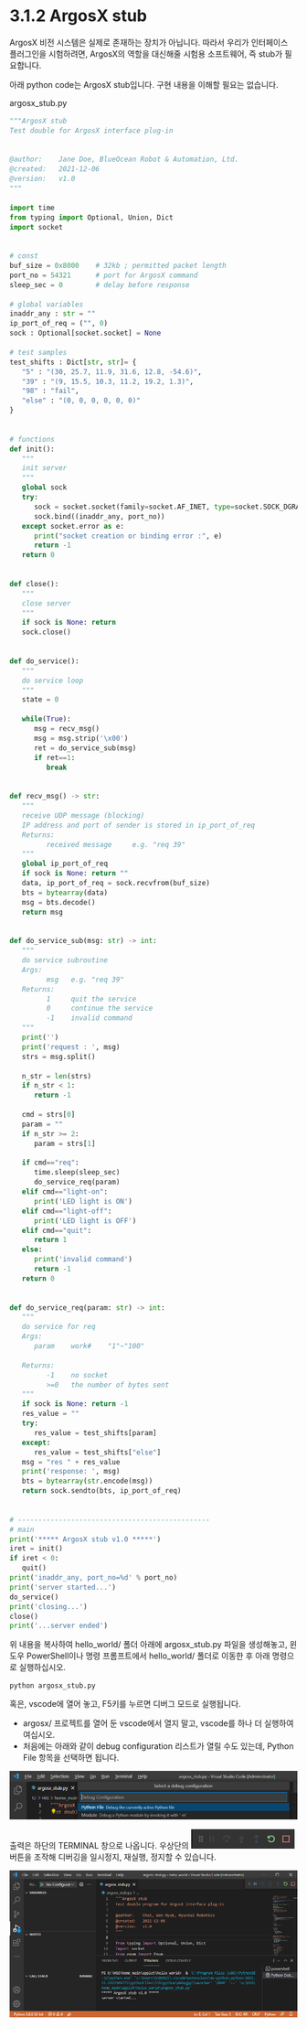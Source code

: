 # 3.1.2 ArgosX stub

ArgosX 비전 시스템은 실제로 존재하는 장치가 아닙니다. 따라서 우리가 인터페이스 플러그인을 시험하려면, ArgosX의 역할을 대신해줄 시험용 소프트웨어, 즉 stub가 필요합니다.

아래 python code는 ArgosX stub입니다. 구현 내용을 이해할 필요는 없습니다.

argosx_stub.py
``` python
"""ArgosX stub
Test double for ArgosX interface plug-in
 
 
@author:    Jane Doe, BlueOcean Robot & Automation, Ltd.
@created:   2021-12-06
@version:   v1.0
"""
 
import time
from typing import Optional, Union, Dict
import socket
 
 
# const
buf_size = 0x8000    # 32kb ; permitted packet length
port_no = 54321      # port for ArgosX command
sleep_sec = 0        # delay before response
 
# global variables
inaddr_any : str = ""
ip_port_of_req = ("", 0)
sock : Optional[socket.socket] = None
 
# test samples
test_shifts : Dict[str, str]= {
   "5" : "(30, 25.7, 11.9, 31.6, 12.8, -54.6)",
   "39" : "(9, 15.5, 10.3, 11.2, 19.2, 1.3)",
   "98" : "fail",
   "else" : "(0, 0, 0, 0, 0, 0)"
}
 
 
# functions
def init():
   """
   init server
   """
   global sock
   try:
      sock = socket.socket(family=socket.AF_INET, type=socket.SOCK_DGRAM)
      sock.bind((inaddr_any, port_no))
   except socket.error as e:
      print("socket creation or binding error :", e)
      return -1
   return 0
 
 
def close():
   """
   close server
   """
   if sock is None: return
   sock.close()
 
 
def do_service():
   """
   do service loop
   """
   state = 0
    
   while(True):
      msg = recv_msg()
      msg = msg.strip('\x00')
      ret = do_service_sub(msg)
      if ret==1:
         break
 
 
def recv_msg() -> str:
   """
   receive UDP message (blocking)
   IP address and port of sender is stored in ip_port_of_req
   Returns:
         received message     e.g. "req 39"
   """
   global ip_port_of_req
   if sock is None: return ""
   data, ip_port_of_req = sock.recvfrom(buf_size)
   bts = bytearray(data)
   msg = bts.decode()
   return msg
 
 
def do_service_sub(msg: str) -> int:
   """
   do service subroutine
   Args:
         msg   e.g. "req 39"
   Returns:
         1     quit the service
         0     continue the service
         -1    invalid command  
   """
   print('')
   print('request : ', msg)
   strs = msg.split()
       
   n_str = len(strs)
   if n_str < 1:
      return -1
    
   cmd = strs[0]
   param = ""
   if n_str >= 2:
      param = strs[1]
    
   if cmd=="req":
      time.sleep(sleep_sec)
      do_service_req(param)
   elif cmd=="light-on":
      print('LED light is ON')
   elif cmd=="light-off":
      print('LED light is OFF')
   elif cmd=="quit":
      return 1
   else:
      print('invalid command')
      return -1
   return 0
 
 
def do_service_req(param: str) -> int:
   """
   do service for req
   Args:
      param    work#    "1"~"100"
 
   Returns:
         -1    no socket
         >=0   the number of bytes sent
   """
   if sock is None: return -1
   res_value = ""
   try:
      res_value = test_shifts[param]
   except:
      res_value = test_shifts["else"]
   msg = "res " + res_value
   print('response: ', msg)
   bts = bytearray(str.encode(msg))
   return sock.sendto(bts, ip_port_of_req)
    
 
# -----------------------------------------------
# main
print('***** ArgosX stub v1.0 *****')
iret = init()
if iret < 0:
   quit()
print('inaddr_any, port_no=%d' % port_no)
print('server started...')
do_service()
print('closing...')
close()
print('...server ended')
```

위 내용을 복사하여 hello_world/ 폴더 아래에 argosx_stub.py 파일을 생성해놓고, 윈도우 PowerShell이나 명령 프롬프트에서  hello_world/ 폴더로 이동한 후 아래 명령으로 실행하십시오.

```
python argosx_stub.py
```

혹은,  vscode에 열어 놓고, F5키를 누르면 디버그 모드로 실행됩니다.

- argosx/ 프로젝트를 열어 둔 vscode에서 열지 말고, vscode를 하나 더 실행하여 여십시오.
- 처음에는 아래와 같이 debug configuration 리스트가 열릴 수도 있는데, Python File 항목을 선택하면 됩니다.

![](../../_assets/image_24.png)

출력은 하단의 TERMINAL 창으로 나옵니다. 우상단의 ![](../../_assets/image_25.png) 버튼을 조작해 디버깅을 일시정지, 재실행, 정지할 수 있습니다.

![](../../_assets/image_26.png)